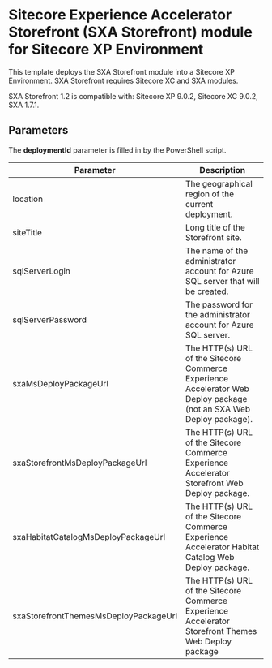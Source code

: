 # Sitecore Experience Accelerator Storefront (SXA Storefront) module for Sitecore XP Environment


This template deploys the SXA Storefront module into a Sitecore XP Environment. SXA Storefront requires Sitecore XC and SXA modules.

SXA Storefront 1.2 is compatible with: Sitecore XP 9.0.2, Sitecore XC 9.0.2, SXA 1.7.1.

## Parameters

The **deploymentId** parameter is filled in by the PowerShell script.

| Parameter                                    | Description
-----------------------------------------------|------------------------------------------------
| location                                     | The geographical region of the current deployment.
| siteTitle                                    | Long title of the Storefront site.
| sqlServerLogin                               | The name of the administrator account for Azure SQL server that will be created.
| sqlServerPassword                            | The password for the administrator account for Azure SQL server.
| sxaMsDeployPackageUrl                        | The HTTP(s) URL of the Sitecore Commerce Experience Accelerator Web Deploy package (not an SXA Web Deploy package).
| sxaStorefrontMsDeployPackageUrl              | The HTTP(s) URL of the Sitecore Commerce Experience Accelerator Storefront Web Deploy package.
| sxaHabitatCatalogMsDeployPackageUrl          | The HTTP(s) URL of the Sitecore Commerce Experience Accelerator Habitat Catalog Web Deploy package.
| sxaStorefrontThemesMsDeployPackageUrl        | The HTTP(s) URL of the Sitecore Commerce Experience Accelerator Storefront Themes Web Deploy package
